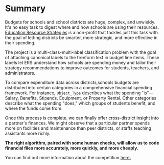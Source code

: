 # Summary

Budgets for schools and school districts are huge, complex, and unwieldy. It's no easy task to digest where and how schools are using their resources. [Education Resource Strategies](https://www.erstrategies.org/) is a non-profit that tackles just this task with the goal of letting districts be smarter, more strategic, and more effective in their spending.

The project is a multi-class-multi-label classification problem with the goal of attaching canonical labels to the freeform text in budget line items. These labels let ERS understand how schools are spending money and tailor their strategy recommendations to improve outcomes for students, teachers, and administrators.

To compare expenditure data across districts,schools budgets are distributed into certain categories in a comprehensive financial spending framework. For instance, `Object_Type` describes what the spending "is"—Salary, Benefits, Stipends, Equipment, or Property Rental. Other categories describe what the spending "does," which groups of students benefit, and where the funds come from.

Once this process is complete, we can finally offer cross-district insight into a partner's finances. We might observe that a particular partner spends more on facilities and maintenance than peer districts, or staffs teaching assistants more richly.

**The right algorithm, paired with some human checks, will allow us to code financial files more accurately, more quickly, and more cheaply.**

You can find out more information about the competition [here.](https://www.drivendata.org/competitions/46/box-plots-for-education-reboot/page/85/)
